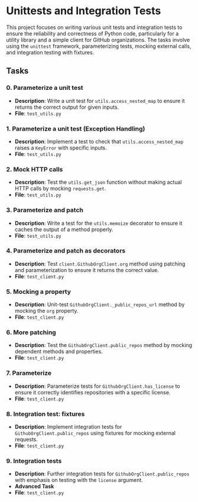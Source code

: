 
# Unittests and Integration Tests

This project focuses on writing various unit tests and integration tests to ensure the reliability and correctness of Python code, particularly for a utility library and a simple client for GitHub organizations. The tasks involve using the `unittest` framework, parameterizing tests, mocking external calls, and integration testing with fixtures.

## Tasks

### 0. Parameterize a unit test

- **Description**: Write a unit test for `utils.access_nested_map` to ensure it returns the correct output for given inputs.
- **File**: `test_utils.py`

### 1. Parameterize a unit test (Exception Handling)

- **Description**: Implement a test to check that `utils.access_nested_map` raises a `KeyError` with specific inputs.
- **File**: `test_utils.py`

### 2. Mock HTTP calls

- **Description**: Test the `utils.get_json` function without making actual HTTP calls by mocking `requests.get`.
- **File**: `test_utils.py`

### 3. Parameterize and patch

- **Description**: Write a test for the `utils.memoize` decorator to ensure it caches the output of a method properly.
- **File**: `test_utils.py`

### 4. Parameterize and patch as decorators

- **Description**: Test `client.GithubOrgClient.org` method using patching and parameterization to ensure it returns the correct value.
- **File**: `test_client.py`

### 5. Mocking a property

- **Description**: Unit-test `GithubOrgClient._public_repos_url` method by mocking the `org` property.
- **File**: `test_client.py`

### 6. More patching

- **Description**: Test the `GithubOrgClient.public_repos` method by mocking dependent methods and properties.
- **File**: `test_client.py`

### 7. Parameterize

- **Description**: Parameterize tests for `GithubOrgClient.has_license` to ensure it correctly identifies repositories with a specific license.
- **File**: `test_client.py`

### 8. Integration test: fixtures

- **Description**: Implement integration tests for `GithubOrgClient.public_repos` using fixtures for mocking external requests.
- **File**: `test_client.py`

### 9. Integration tests

- **Description**: Further integration tests for `GithubOrgClient.public_repos` with emphasis on testing with the `license` argument.
- **Advanced Task**
- **File**: `test_client.py`
